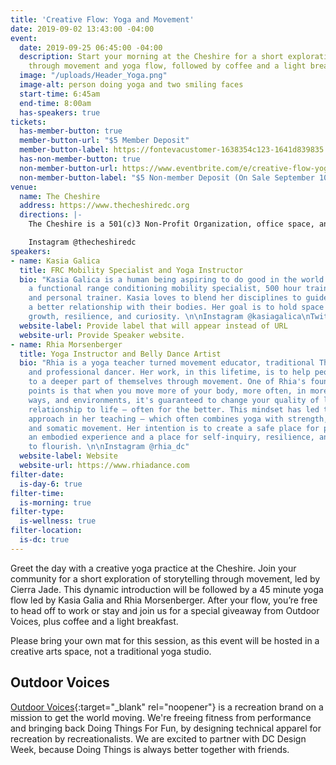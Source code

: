 ```yaml
---
title: 'Creative Flow: Yoga and Movement'
date: 2019-09-02 13:43:00 -04:00
event:
  date: 2019-09-25 06:45:00 -04:00
  description: Start your morning at the Cheshire for a short exploration of storytelling
    through movement and yoga flow, followed by coffee and a light breakfast.
  image: "/uploads/Header_Yoga.png"
  image-alt: person doing yoga and two smiling faces
  start-time: 6:45am
  end-time: 8:00am
  has-speakers: true
tickets:
  has-member-button: true
  member-button-url: "$5 Member Deposit"
  member-button-label: https://fontevacustomer-1638354c123-1641d839835.force.com/services/oauth2/authorize?client_id=3MVG9nthuDc9owbcOq7_07W.HriOQQPWTbMkrpOla.ajDQlTHf4_uby_mhwylcX.mJBU2O2SppTiZMS0J_HJd&response_type=code&redirect_uri=https://ikit.aiga.org/ikit_national_util/ikit-national-util-sso-redirect/&state=https%3A%2F%2Fdc.aiga.org%2Fevent%2Fdcdw-creative-flow-yoga-and-movement%2F%3Fredirect_source%3Deventbrite_register
  has-non-member-button: true
  non-member-button-url: https://www.eventbrite.com/e/creative-flow-yoga-and-movement-tickets-71299549873
  non-member-button-label: "$5 Non-member Deposit (On Sale September 10)"
venue:
  name: The Cheshire
  address: https://www.thecheshiredc.org
  directions: |-
    The Cheshire is a 501(c)3 Non-Profit Organization, office space, and event venue geared toward supporting DC’s creative community. Our mission is simple: to provide a space for our local creators, artists, and residents to learn, create, and convene.

    Instagram @thecheshiredc
speakers:
- name: Kasia Galica
  title: FRC Mobility Specialist and Yoga Instructor
  bio: "Kasia Galica is a human being aspiring to do good in the world. She's also
    a functional range conditioning mobility specialist, 500 hour trained yoga instructor
    and personal trainer. Kasia loves to blend her disciplines to guide people towards
    a better relationship with their bodies. Her goal is to hold space and facilitate
    growth, resilience, and curiosity. \n\nInstagram @kasiagalica\nTwitter @KasiaGalica"
  website-label: Provide label that will appear instead of URL
  website-url: Provide Speaker website.
- name: Rhia Morsenberger
  title: Yoga Instructor and Belly Dance Artist
  bio: "Rhia is a yoga teacher turned movement educator, traditional Thai yoga practitioner,
    and professional dancer. Her work, in this lifetime, is to help people connect
    to a deeper part of themselves through movement. One of Rhia's foundational teaching
    points is that when you move more of your body, more often, in more different
    ways, and environments, it's guaranteed to change your quality of life & your
    relationship to life – often for the better. This mindset has led to a multi-disciplinary
    approach in her teaching – which often combines yoga with strength, joint conditioning,
    and somatic movement. Her intention is to create a safe place for people to have
    an embodied experience and a place for self-inquiry, resilience, and compassion
    to flourish. \n\nInstagram @rhia_dc"
  website-label: Website
  website-url: https://www.rhiadance.com
filter-date:
  is-day-6: true
filter-time:
  is-morning: true
filter-type:
  is-wellness: true
filter-location:
  is-dc: true
---
```


Greet the day with a creative yoga practice at the Cheshire. Join your community for a short exploration of storytelling through movement, led by Cierra Jade. This dynamic introduction will be followed by a 45 minute yoga flow led by Kasia Galia and Rhia Morsenberger. After your flow, you’re free to head off to work or stay and join us for a special giveaway from Outdoor Voices, plus coffee and a light breakfast. 

Please bring your own mat for this session, as this event will be hosted in a creative arts space, not a traditional yoga studio. 

## Outdoor Voices
[Outdoor Voices](https://www.outdoorvoices.com/pages/visit-us-dc){:target="_blank" rel="noopener"} is a recreation brand on a mission to get the world moving. We're freeing fitness from performance and bringing back Doing Things For Fun, by designing technical apparel for recreation by recreationalists. We are excited to partner with DC Design Week, because Doing Things is always better together with friends. 